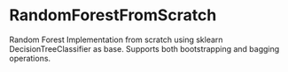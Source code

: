 # RandomForestFromScratch
Random Forest Implementation from scratch using sklearn DecisionTreeClassifier as base.
Supports both bootstrapping and bagging operations.

